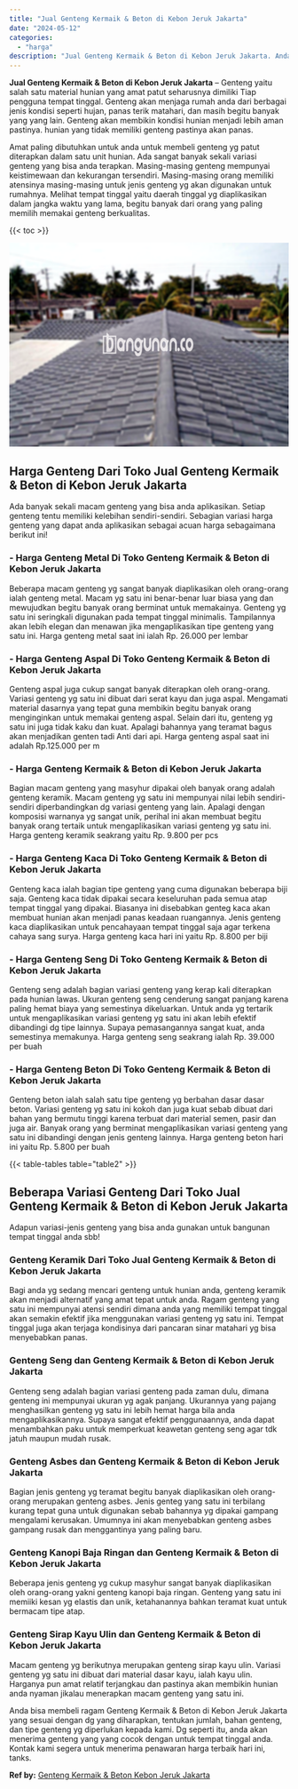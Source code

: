```yaml
---
title: "Jual Genteng Kermaik & Beton di Kebon Jeruk Jakarta"
date: "2024-05-12"
categories: 
  - "harga"
description: "Jual Genteng Kermaik & Beton di Kebon Jeruk Jakarta. Anda bisa membeli ragam Genteng Kermaik & Beton di Kebon Jeruk Jakarta yang sesuai dengan dg yang dihara..."
---
```


**Jual Genteng Kermaik & Beton di Kebon Jeruk Jakarta** – Genteng yaitu salah satu material hunian yang amat patut seharusnya dimiliki Tiap pengguna tempat tinggal. Genteng akan menjaga rumah anda dari berbagai jenis kondisi seperti hujan, panas terik matahari, dan masih begitu banyak yang yang lain. Genteng akan membikin kondisi hunian menjadi lebih aman pastinya. hunian yang tidak memiliki genteng pastinya akan panas.

Amat paling dibutuhkan untuk anda untuk membeli genteng yg patut diterapkan dalam satu unit hunian. Ada sangat banyak sekali variasi genteng yang bisa anda terapkan. Masing-masing genteng mempunyai keistimewaan dan kekurangan tersendiri. Masing-masing orang memiliki atensinya masing-masing untuk jenis genteng yg akan digunakan untuk rumahnya. Melihat tempat tinggal yaitu daerah tinggal yg diaplikasikan dalam jangka waktu yang lama, begitu banyak dari orang yang paling memilih memakai genteng berkualitas.

{{< toc >}}

![Jual Genteng Kermaik & Beton di Kebon Jeruk Jakarta](/images/genteng-minimalis-murah07.png)

## Harga Genteng Dari Toko Jual Genteng Kermaik & Beton di Kebon Jeruk Jakarta

Ada banyak sekali macam genteng yang bisa anda aplikasikan. Setiap genteng tentu memiliki kelebihan sendiri-sendiri. Sebagian variasi harga genteng yang dapat anda aplikasikan sebagai acuan harga sebagaimana berikut ini!

### \- Harga Genteng Metal Di Toko Genteng Kermaik & Beton di Kebon Jeruk Jakarta

Beberapa macam genteng yg sangat banyak diaplikasikan oleh orang-orang ialah genteng metal. Macam yg satu ini benar-benar luar biasa yang dan mewujudkan begitu banyak orang berminat untuk memakainya. Genteng yg satu ini seringkali digunakan pada tempat tinggal minimalis. Tampilannya akan lebih elegan dan menawan jika mengaplikasikan tipe genteng yang satu ini. Harga genteng metal saat ini ialah Rp. 26.000 per lembar

### \- Harga Genteng Aspal Di Toko Genteng Kermaik & Beton di Kebon Jeruk Jakarta

Genteng aspal juga cukup sangat banyak diterapkan oleh orang-orang. Variasi genteng yg satu ini dibuat dari serat kayu dan juga aspal. Mengamati material dasarnya yang tepat guna membikin begitu banyak orang menginginkan untuk memakai genteng aspal. Selain dari itu, genteng yg satu ini juga tidak kaku dan kuat. Apalagi bahannya yang teramat bagus akan menjadikan genten tadi Anti dari api. Harga genteng aspal saat ini adalah Rp.125.000 per m

### \- Harga Genteng Kermaik & Beton di Kebon Jeruk Jakarta

Bagian macam genteng yang masyhur dipakai oleh banyak orang adalah genteng keramik. Macam genteng yg satu ini mempunyai nilai lebih sendiri-sendiri diperbandingkan dg variasi genteng yang lain. Apalagi dengan komposisi warnanya yg sangat unik, perihal ini akan membuat begitu banyak orang tertaik untuk mengaplikasikan variasi genteng yg satu ini. Harga genteng keramik seakrang yaitu Rp. 9.800 per pcs

### \- Harga Genteng Kaca Di Toko Genteng Kermaik & Beton di Kebon Jeruk Jakarta

Genteng kaca ialah bagian tipe genteng yang cuma digunakan beberapa biji saja. Genteng kaca tidak dipakai secara keseluruhan pada semua atap tempat tinggal yang dipakai. Biasanya ini disebabkan genteg kaca akan membuat hunian akan menjadi panas keadaan ruangannya. Jenis genteng kaca diaplikasikan untuk pencahayaan tempat tinggal saja agar terkena cahaya sang surya. Harga genteng kaca hari ini yaitu Rp. 8.800 per biji

### \- Harga Genteng Seng Di Toko Genteng Kermaik & Beton di Kebon Jeruk Jakarta

Genteng seng adalah bagian variasi genteng yang kerap kali diterapkan pada hunian lawas. Ukuran genteng seng cenderung sangat panjang karena paling hemat biaya yang semestinya dikeluarkan. Untuk anda yg tertarik untuk mengaplikasikan variasi genteng yg satu ini akan lebih efektif dibandingi dg tipe lainnya. Supaya pemasangannya sangat kuat, anda semestinya memakunya. Harga genteng seng seakrang ialah Rp. 39.000 per buah

### \- Harga Genteng Beton Di Toko Genteng Kermaik & Beton di Kebon Jeruk Jakarta

Genteng beton ialah salah satu tipe genteng yg berbahan dasar dasar beton. Variasi genteng yg satu ini kokoh dan juga kuat sebab dibuat dari bahan yang bermutu tinggi karena terbuat dari material semen, pasir dan juga air. Banyak orang yang berminat mengaplikasikan variasi genteng yang satu ini dibandingi dengan jenis genteng lainnya. Harga genteng beton hari ini yaitu Rp. 5.800 per buah

{{< table-tables table="table2" >}}

## Beberapa Variasi Genteng Dari Toko Jual Genteng Kermaik & Beton di Kebon Jeruk Jakarta

Adapun variasi-jenis genteng yang bisa anda gunakan untuk bangunan tempat tinggal anda sbb!

### Genteng Keramik Dari Toko Jual Genteng Kermaik & Beton di Kebon Jeruk Jakarta

Bagi anda yg sedang mencari genteng untuk hunian anda, genteng keramik akan menjadi alternatif yang amat tepat untuk anda. Ragam genteng yang satu ini mempunyai atensi sendiri dimana anda yang memiliki tempat tinggal akan semakin efektif jika menggunakan variasi genteng yg satu ini. Tempat tinggal juga akan terjaga kondisinya dari pancaran sinar matahari yg bisa menyebabkan panas.

### Genteng Seng dan Genteng Kermaik & Beton di Kebon Jeruk Jakarta

Genteng seng adalah bagian variasi genteng pada zaman dulu, dimana genteng ini mempunyai ukuran yg agak panjang. Ukurannya yang pajang menghasilkan genteng yg satu ini lebih hemat harga bila anda mengaplikasikannya. Supaya sangat efektif penggunaannya, anda dapat menambahkan paku untuk memperkuat keawetan genteng seng agar tdk jatuh maupun mudah rusak.

### Genteng Asbes dan Genteng Kermaik & Beton di Kebon Jeruk Jakarta

Bagian jenis genteng yg teramat begitu banyak diaplikasikan oleh orang-orang merupakan genteng asbes. Jenis genteg yang satu ini terbilang kurang tepat guna untuk digunakan sebab bahannya yg dipakai gampang mengalami kerusakan. Umumnya ini akan menyebabkan genteng asbes gampang rusak dan menggantinya yang paling baru.

### Genteng Kanopi Baja Ringan dan Genteng Kermaik & Beton di Kebon Jeruk Jakarta

Beberapa jenis genteng yg cukup masyhur sangat banyak diaplikasikan oleh orang-orang yakni genteng kanopi baja ringan. Genteng yang satu ini memiiki kesan yg elastis dan unik, ketahanannya bahkan teramat kuat untuk bermacam tipe atap.

### Genteng Sirap Kayu Ulin dan Genteng Kermaik & Beton di Kebon Jeruk Jakarta

Macam genteng yg berikutnya merupakan genteng sirap kayu ulin. Variasi genteng yg satu ini dibuat dari material dasar kayu, ialah kayu ulin. Harganya pun amat relatif terjangkau dan pastinya akan membikin hunian anda nyaman jikalau menerapkan macam genteng yang satu ini.

Anda bisa membeli ragam Genteng Kermaik & Beton di Kebon Jeruk Jakarta yang sesuai dengan dg yang diharapkan, tentukan jumlah, bahan genteng, dan tipe genteng yg diperlukan kepada kami. Dg seperti itu, anda akan menerima genteng yang yang cocok dengan untuk tempat tinggal anda. Kontak kami segera untuk menerima penawaran harga terbaik hari ini, tanks.

**Ref by:**  [Genteng Kermaik & Beton  Kebon Jeruk Jakarta](https://id.wikipedia.org/wiki/Genteng)

